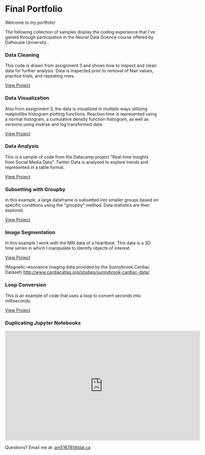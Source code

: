 # Final Portfolio
Welcome to my portfolio!

The following collection of samples display the coding experience that I've gained through participation in the Neural Data Science course offered by Dalhousie University .


### Data Cleaning 
This code is drawn from assignment 3 and shows how to inspect and clean data for further analysis. Data is inspected prior to removal of Nan values, practice trials, and repeating rows.

[View Project](clean.md)


### Data Visualization 
Also from assignment 3, the data is visualized in multiple ways utilizing matplotlibs histogram plotting functions. Reaction time is represented using a normal histogram, a cumulative density function histogram, as well as versions using inverse and log transformed data.

[View Project](hist.md)

### Data Analysis 
This is a sample of code from the Datacamp project "Real-time Insights from Social Media Data". Twitter Data is analysed to explore trends and represented in a table format. 

[View Project](twitter.md)

### Subsetting with Groupby 
In this example, a large dataframe is subsetted into smaller groups based on specific conditions using the "groupby" method. Data statistics are then explored.

[View Project](group.md)

### Image Segmentation 
In this example I work with the MRI data of a heartbeat. This data is a 3D time series in which I manipulate to identify objects of interest. 

[View Project](mri.md)

(Magnetic resonance imaging data provided by the Sunnybrook Cardiac Dataset) 
http://www.cardiacatlas.org/studies/sunnybrook-cardiac-data/ 


### Loop Conversion

This is an example of code that uses a loop to convert seconds into milliseconds.

[View Project](Loop.md)

### Duplicating Jupyter Notebooks
<iframe width="640" height="360" src="https://web.microsoftstream.com/embed/video/f6d9020c-451c-471b-a231-06fda47cf8bf?autoplay=false&amp;showinfo=false" allowfullscreen style="border:none;"></iframe>

Questions? Email me at:
[am516781@dal.ca](mailto:am516781@dal.ca)
